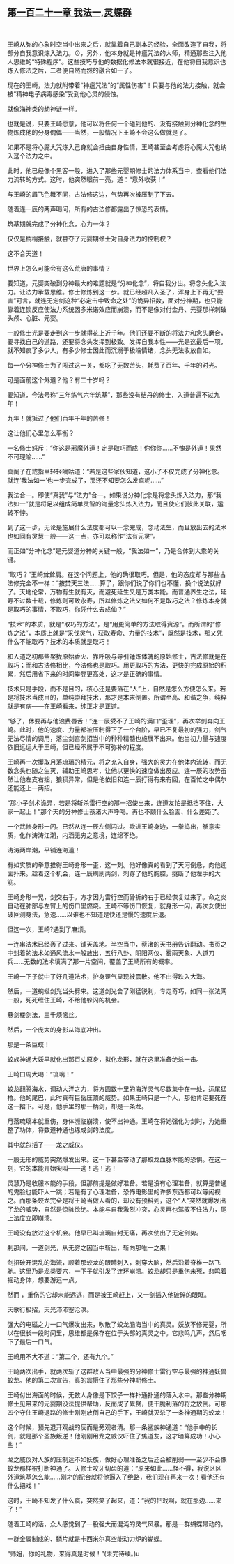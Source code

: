 ## [第一百二十一章 我法一,灵蝶群](https://www.xxbiquge.com/11_11207/9044186.html)
﻿

  王崎从弥的心象时空当中出来之后，就靠着自己副本的经验，全面改造了自我，将部分自我意识炼入法力。⊙，另外，他本身就是神瘟咒法的大师，精通那些注入他人思维的“特殊程序”。这些技巧与他的数据化修法本就很接近，在他将自我意识也炼入修法之后，二者便自然而然的融合如一了。

  现在的王崎，法力就附带着“神瘟咒法”的“属性伤害”！只要与他的法力接触，就会被“精神电子病毒感染”受到他心灵的侵蚀。

  就像海神类的劫神谜一样。

  也就是说，只要王崎愿意，他可以将任何一个碰到他的、没有接触到分神化念的生物炼成他的分身傀儡——当然，一般情况下王崎不会这么做就是了。

  如果不是将心魔大咒炼入己身就会扭曲自身性情，王崎甚至会考虑将心魔大咒也纳入这个法力之中。

  此时，他已经像个黑客一般，进入了那些元婴期修士的法力体系当中，查看他们法力流转的方式。这时，他突然眼前一亮，道：“意外收获！”

  与王崎的眉飞色舞不同，古法修这边，气势再次被压制了下去。

  随着连一辰的两声喝问，所有的古法修都露出了惊恐的表情。

  筑基期就完成了分神化念，心力一体？

  仅仅是稍稍接触，就篡夺了元婴期修士对自身法力的控制权？

  这不合天道！

  世界上怎么可能会有这么荒唐的事情？

  要知道，元婴突破到分神最大的难题就是“分神化念”，将自我分出。将念头化入法力。让法力承载思维。修士修炼到这一步。就已经超凡入圣了，浑身上下再无“要害”可言，就连无定剑这种“必定击中致命之处”的诡异招数，面对分神期，也只能靠着连锁反应使法力系统因多米诺效应而崩溃，而不是像对付金丹、元婴那样刺破头颅、心脏、元婴。

  一般修士光是要走到这一步就得花上近千年。他们还要不断的将法力和念头磨合，要寻找自己的道路，还要将念头发挥到极致。发挥自我本性——光是这最后一项，就不知疯了多少人，有多少修士因此而沉溺于极端情绪，念头无法收放自如。

  每一个分神修士为了闯过这一关，都吃了无数苦头，耗费了百年、千年的时光。

  可是面前这个外道？他？有二十岁吗？

  要知道，今法号称“三年练气六年筑基”，那些没有结丹的修士，入道普遍不过九年！

  九年！就抵过了他们百年千年的苦修！

  这让他们心里怎么平衡？

  一名修士怒斥：“你这是邪魔外道！定是取巧而成！你你你……不愧是外道！果然不可理喻……”

  真阐子在戒指里轻轻嘀咕道：“若是这些家伙知道，这小子不仅完成了分神化念。就连‘我法如一’也一步完成了，那还不知要怎么发疯呢……”

  我法合一。即使“真我”与“法力”合一。如果说分神化念是将念头炼入法力，那“我法如一”就是将足以组成简单灵智的海量念头炼入法力，而且使它们彼此关联，运转不悖。

  到了这一步，无论是施展什么法度都可以一念完成，念动法生，而且放出去的法术也如同有灵慧一般——这一点，亦可以称作“法有元灵”。

  而正如“分神化念”是元婴道分神的关键一般，“我法如一”，乃是合体到大乘的关键。

  “取巧？”王崎耸耸肩。在这个问题上，他的确很取巧。但是，他的态度却与那些古法修完全不一样：“按焚天三法……算了，跟你们说了你们也不懂，换个说法就好了。天地伦常，万物有生就有灭，而避死延生又是万类本能。而普通养生之法，延寿不过数十载，修炼则可致永寿，所以修炼之法又如何不是取巧之法？修炼本身就是取巧的事情，不取巧，你凭什么去成仙？”

  “技术”的本质，就是“取巧的方法”，是“用更简单的方法取得资源”。而所谓的“修炼之法”，本质上就是“采伐灵气，获取寿命、力量的技术”，既然是技术，那又凭什么不能取巧？技术的本质就是取巧！

  和人道之初那些聚拢原始香火、靠呼吸与导引锤炼体魄的原始修士，古法修就是在取巧；而和古法修相比，今法修也是取巧。用更取巧的方法，更快的完成原始的积累，然后用省下来的时间攀登更高处，这才是正确的事情。

  技术只是手段，而不是目的，核心还是要落在“人”上，自然是怎么方便怎么来。若是将技术当成目的，单纯崇拜技术，那才是本末倒置。所谓至高、和谐之争，纯粹就是有病——在王崎看来，纯正才是正道。

  “够了，休要再与他浪费唇舌！”连一辰受不了王崎的满口“歪理”，再次举剑奔向王崎。此时，他的速度、力量都被压制得下了一个台阶，早已不复最初的强力，剑气无法尽情的调用，落尘剑宫剑招当中的种种精髓也施展不出来。他当初力量与速度依旧远远大于王崎，但已经不属于不可弥补的程度。

  王崎再一次攫取月落琉璃的精元，将之充入自身，强大的灵力在他体内流转，而无数念头也随之生灭，辅助王崎思考，让他以更快的速度做出反应。连一辰的攻势虽然让他左支右拙，狼狈异常，但是他依旧和连一辰打得有来有回，在百忙之中偶尔还能还上一两招。

  “那小子剑术诡异，若是将斩杀雷行空的那一招使出来，连道友怕是抵挡不住，大家一起上！”那个天的分神修士蔡渚大声呼喝。再也不顾什么脸面、什么差距了。

  一个武修身形一闪。已然从连一辰左侧闪过。欺进王崎身边，一拳捣出，拳意实质，化作涛涛江潮，内涵无穷之意境，连绵不绝。

  涛涛两岸潮，平铺连海道！

  有如实质的拳意推得王崎身形一歪，这一刻。他好像真的看到了天河倒悬，向他迎面扑来。趁着这个机会，连一辰刷刷两剑，刺穿了他的胸腔，挑断了他左手的大筋。

  王崎身形一晃，剑交右手。方才因为雷行空而骨折的右手已经恢复过来了。命之炎自动在肺部与左臂上的伤口里燃烧。王崎不等伤口恢复，就身形一闪，再次女使出破叵测身法，急速……以谁也不知道是快还是慢的速度后退。

  但这一次，王崎?遇到了麻烦。

  一连串法术已经轰了过来。铺天盖地。半空当中，蔡渚的天书册告诉翻动。书页之中封着的法术如通风流水一般放出，五行八卦、阴阳两仪、雾雨天象、人道刀兵……无数的法术填满了那一片空间，覆盖了王崎所有的概率。

  王崎一下子就中了好几道法术，护身罡气显现被震散。他不由得跌入大海。

  然后，一道蜿蜒剑光当头劈来。这道剑光舍了刚猛锐利，专走奇巧，如同一张法网一般，死死缠住王崎，不给他躲闪的机会。

  悬剑楼剑法，三千烦恼丝。

  然后，一个庞大的身影从海底冲出。

  那是一条巨蛟！

  蛟族神通大妖早就化出那百丈原身，拟化龙形，就在这里准备绝杀一击。

  王崎口周大喝：“琉璃！”

  蛟龙翻腾海水，调动大洋之力，将方圆数十里的海洋灵气尽数集中在一处，运尾猛拍。他的尾巴，此时真有巨岳压顶的威势。如果王崎只是一个人，那他肯定要死在这一招下。可是，他手里的那一柄剑，却是一条龙。

  月落琉璃本就重伤，身体濒临崩溃，使不出神通。王崎在将她强化为剑时，为她重整了功体，将数道神通也练成剑的法度。

  其中就包括了——龙之威仪。

  一股无形的威势突然爆发出来。这一下甚至带动了那蛟龙血脉本能的恐惧。在这一刻，它的本能开始尖叫——逃！逃！逃！

  灵慧乃是收服本能的手段，但那前提是做好准备。若是没有心理准备，就算是普通的鬼脸也能吓人一跳；若是有了心理准备，恐怖电影里的许多东西都可以等闲视之。而那条蛟龙完全是将王崎当做人看的，却没有预料到，这个“人”突然就爆发出了龙的威势，自然是惊骇欲绝。本能与自我激烈冲突，心灵再也驾驭不住法力，尾上法度立即崩溃。

  王崎没有放过这个机会。他早已叫琉璃自封无痛，再次使出了无定剑势。

  刹那间，一道剑光，从无穷之因当中斩出，斩向那唯一之果！

  剑招破开混乱的海流，顺着那蛟龙的眼睛刺入，刺穿大脑，然后沿着脊椎一路飞驰。这里乃是龙类要穴，一下子就引发了连环崩溃。蛟龙却只是重伤未死，悲鸣着摇动身体，想要游远一点。

  然而 ，重伤的它却未能远逃，而是被王崎赶上，又一剑插入他破碎的眼眶。

  天歌行极招，天光沛沛塞沧溟。

  强大的电磁之力一口气爆发出来，吹散了蛟龙脑海当中的真灵。妖族不修元婴，所以在很长一段时间里，思维都是保存在位于头部的真灵之中。它悲鸣几声，然后咽下了最后一口气。

  王崎用不大不道：“第二个，还有九个。”

  王崎两次出手，就两次斩了这群敌人当中最强的分神修士雷行空与最强的神通妖兽蛟龙。他的第二次宣告，真的震慑住了那些分神期修士。

  王崎付出海面的时候，无数人身像是下饺子一样扑通扑通的落入水中。那些分神期修士见带来的元婴期没法提供帮助，反而成了累赘，便干脆利落的将之放倒。可那四个守住王崎退路的修士刚刚放倒自己的手下，王崎就灭杀了一条神通期的蛟龙！

  这个时候，预先退开观战的反而是旁观者清。那一条鲨族神通道：“他手中的长剑，就是那个圣族叛逆！他刚刚用龙之威仪吓住了焦道友，这才暗算成功！小心些！”

  龙之威仪对人族的压制远不如妖族，做好心理准备之后还会被削弱——至少不会像蛟龙那样被打断神通了。天修士咬牙切齿的道：“原来如此……怪不得，我说区区外道筑基怎么能……刚才的配合就将他逼入了绝路，我们现在再来一次！看他还有什么把戏！”

  这时，王崎不知发了什么疯，突然笑了起来，道：“我的把戏啊，就在那边……来了！”

  随着王崎的话，众人感觉到了一股强大而混沌的灵气风暴。那是一群蝴蝶带动的。

  一群金属制成的、鳞片就是卡西米尔真空能动力炉的蝴蝶。

  “师姐，你的礼物，来得真是时候！”(未完待续。)u

  

